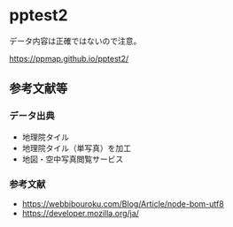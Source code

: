 # pptest2

データ内容は正確ではないので注意。

https://ppmap.github.io/pptest2/

## 参考文献等
### データ出典
* 地理院タイル
* 地理院タイル（単写真）を加工
* 地図・空中写真閲覧サービス
### 参考文献
* https://webbibouroku.com/Blog/Article/node-bom-utf8
* https://developer.mozilla.org/ja/
